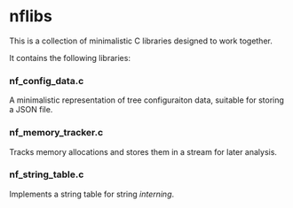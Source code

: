 # nflibs

This is a collection of minimalistic C libraries designed to work together.

It contains the following libraries:

### nf_config_data.c

A minimalistic representation of tree configuraiton data, suitable for storing a JSON file.

### nf_memory_tracker.c

Tracks memory allocations and stores them in a stream for later analysis.

### nf_string_table.c

Implements a string table for string *interning*.
